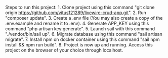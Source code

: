 Steps to run this project:
    1. Clone project using this command "git clone origin <branch> https://github.com/vitus121289/livewire-crud-app.git".
    2. Run "composer update".
    3. Create a .env file (You may also create a copy of the .env.example and rename it to .env).
    4. Generate APP_KEY using this command "php artisan key:generate".
    5. Launch sail with this command "./vendor/bin/sail up".
    6. Migrate database using this command "sail artisan migrate".
    7. Install npm on docker container using this command "sail npm install && npm run build".
    8. Project is now up and running. Access this project on the browser of your choice through localhost.